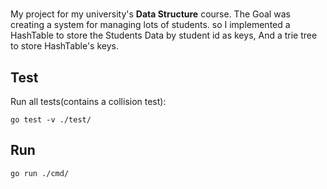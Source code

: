# 

My project for my university's **Data Structure** course. The Goal was creating a system for managing lots of students. so I implemented a HashTable to store the Students Data by student id as keys, And a trie tree to store HashTable's keys.

## Test
Run all tests(contains a collision test):

`go test -v ./test/`


## Run 
 `go run ./cmd/`

